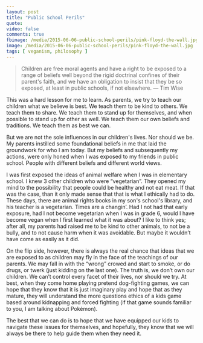```yaml
---
layout: post
title: "Public School Perils"
quote: 
video: false
comments: true
fbimage: /media/2015-06-06-public-school-perils/pink-floyd-the-wall.jpg
image: /media/2015-06-06-public-school-perils/pink-floyd-the-wall.jpg
tags: [ veganism, philosophy ]
---
```


> Children are free moral agents and have a right to be exposed to a range of beliefs well beyond the rigid doctrinal confines of their parent's faith, and we have an obligation to insist that they be so exposed, at least in public schools, if not elsewhere. — Tim Wise

This was a hard lesson for me to learn. As parents, we try to teach our children what we believe is best. We teach them to be kind to others. We teach them to share. We teach them to stand up for themselves, and when possible to stand up for other as well.  We teach them our own beliefs and traditions.  We teach them as best we can.

But we are not the sole influences in our children's lives.  Nor should we be. My parents instilled some foundational beliefs in me that laid the groundwork for who I am today. But my beliefs and subsequently my actions, were only honed when I was exposed to my friends in public school. People with different beliefs and different world views.

I was first exposed the ideas of animal welfare when I was in elementary school. I knew 3 other children who were “vegetarian”. They opened my mind to the possibility that people could be healthy and not eat meat. If that was the case, than it only made sense that that is what I ethically had to do.  These days, there are animal rights books in my son's school's library, and his teacher is a vegetarian. Times are a changin’. Had I not had that early exposure, had I not become vegetarian when I was in grade 6, would I have become vegan when I first learned what it was about?  I like to think yes; after all, my parents had raised me to be kind to other animals, to not be a bully, and to not cause harm when it was avoidable.  But maybe it wouldn’t have come as easily as it did.

On the flip side, however, there is always the real chance that ideas that we are exposed to as children may fly in the face of the teachings of our parents.  We may fall in with the “wrong” crowed and start to smoke, or do drugs, or twerk (just kidding on the last one).  The truth is, we don’t own our children. We can’t control every facet of their lives, nor should we try. At best, when they come home playing pretend dog-fighting games, we can hope that they know that it is just imaginary play and hope that as they mature, they will understand the more questions ethics of a kids game based around kidnapping and forced fighting (if that game sounds familiar to you, I am talking about Pokémon).  
  
The best that we can do is to hope that we have equipped our kids to navigate these issues for themselves, and hopefully, they know that we will always be there to help guide them when they need it.
